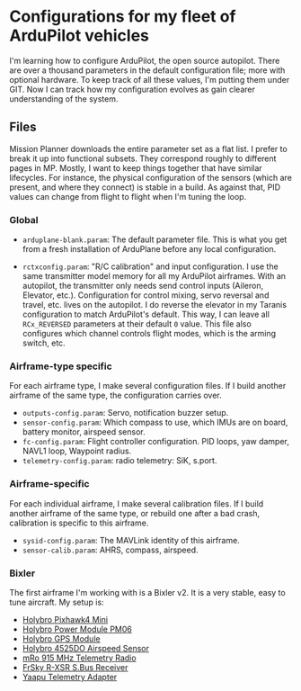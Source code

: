 # Configurations for my fleet of ArduPilot vehicles

I'm learning how to configure ArduPilot, the open source autopilot.
There are over a thousand parameters in the default configuration file; more with optional hardware.
To keep track of all these values, I'm putting them under GIT.
Now I can track how my configuration evolves as gain clearer understanding of the system.

## Files

Mission Planner downloads the entire parameter set as a flat list.
I prefer to break it up into functional subsets.
They correspond roughly to different pages in MP.
Mostly, I want to keep things together that have similar lifecycles.
For instance, the physical configuration of the sensors (which are present, and where they connect) is stable in a build.
As against that, PID values can change from flight to flight when I'm tuning the loop.

### Global

* `arduplane-blank.param`: The default parameter file. This is what you get from a fresh installation of ArduPlane before any local configuration.

* `rctxconfig.param`: "R/C calibration" and input configuration. I use the same transmitter model memory for all my ArduPilot airframes. With an autopilot, the transmitter only needs send control inputs (Aileron, Elevator, etc.). Configuration for control mixing, servo reversal and travel, etc. lives on the autopilot. I do reverse the elevator in my Taranis configuration to match ArduPilot's default. This way, I can leave all `RCx_REVERSED` parameters at their default `0` value. This file also configures which channel controls flight modes, which is the arming switch, etc.

### Airframe-type specific

For each airframe type, I make several configuration files.
If I build another airframe of the same type, the configuration carries over.

* `outputs-config.param`: Servo, notification buzzer setup.
* `sensor-config.param`: Which compass to use, which IMUs are on board, battery monitor, airspeed sensor.
* `fc-config.param`: Flight controller configuration. PID loops, yaw damper, NAVL1 loop, Waypoint radius.
* `telemetry-config.param`: radio telemetry: SiK, s.port.

### Airframe-specific

For each individual airframe, I make several calibration files.
If I build another airframe of the same type, or rebuild one after a bad crash, calibration is specific to this airframe.

* `sysid-config.param`: The MAVLink identity of this airframe.
* `sensor-calib.param`: AHRS, compass, airspeed.

### Bixler

The first airframe I'm working with is a Bixler v2.
It is a very stable, easy to tune aircraft.
My setup is:

* [Holybro Pixhawk4 Mini](http://www.holybro.com/product/pixhawk4-mini/)
* [Holybro Power Module PM06](http://www.holybro.com/product/micro-power-module-pm06/)
* [Holybro GPS Module](http://www.holybro.com/product/pixhawk-4-gps-module/)
* [Holybro 4525DO Airspeed Sensor](http://www.holybro.com/product/digital-air-speed-sensor/)
* [mRo 915 MHz Telemetry Radio](https://store.mrobotics.io/mRo-SiK-Telemetry-Radio-V2-915Mhz-p/mro-sikv2.htm)
* [FrSky R-XSR S.Bus Receiver](https://www.frsky-rc.com/product/r-xsr/)
* [Yaapu Telemetry Adapter](https://www.amazon.com/Telemetry-Converter-Pixhawk-Taranis-Receiver/dp/B07KJFWTCB)

<!--  LocalWords:  arduplane ArduPlane Airframe airframe
 -->
